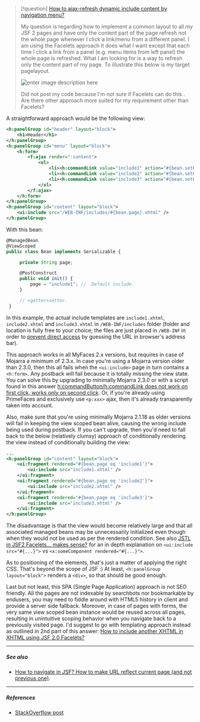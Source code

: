 >[!question] [How to ajax-refresh dynamic include content by navigation menu?](https://stackoverflow.com/questions/7108668/how-to-ajax-refresh-dynamic-include-content-by-navigation-menu-jsf-spa)
>
>My question is regarding how to implement a common layout to all my JSF 2 pages and have only the content part of the page refresh not the whole page whenever I click a link/menu from a different panel. I am using the Facelets approach it does what I want except that each time I click a link from a panel (e.g. menu items from left panel) the whole page is refreshed. What I am looking for is a way to refresh only the content part of my page. To illustrate this below is my target pagelayout.
>
>![enter image description here](https://i.sstatic.net/Www22.jpg)
>
>Did not post my code because I'm not sure if Facelets can do this . Are there other approach more suited for my requirement other than Facelets?


A straightforward approach would be the following view:

```xml
<h:panelGroup id="header" layout="block">
    <h1>Header</h1>
</h:panelGroup>
<h:panelGroup id="menu" layout="block">
    <h:form>
        <f:ajax render=":content">
            <ul>
                <li><h:commandLink value="include1" action="#{bean.setPage('include1')}" /></li>            
                <li><h:commandLink value="include2" action="#{bean.setPage('include2')}" /></li>            
                <li><h:commandLink value="include3" action="#{bean.setPage('include3')}" /></li>            
            </ul>
        </f:ajax>
    </h:form>
</h:panelGroup>
<h:panelGroup id="content" layout="block">
    <ui:include src="/WEB-INF/includes/#{bean.page}.xhtml" />
</h:panelGroup>
```

With this bean:

```typescript
@ManagedBean
@ViewScoped
public class Bean implements Serializable {

     private String page;

     @PostConstruct
     public void init() {
         page = "include1"; //  Default include.
     }

     // +getter+setter.
 }
```

In this example, the actual include templates are `include1.xhtml`, `include2.xhtml` and `include3.xhtml` in `/WEB-INF/includes` folder (folder and location is fully free to your choice; the files are just placed in `/WEB-INF` in order to [prevent direct access](https://stackoverflow.com/questions/9031811/which-xhtml-files-do-i-need-to-put-in-web-inf-and-which-not/) by guessing the URL in browser's address bar).

This approach works in all MyFaces 2.x versions, but requires in case of Mojarra a minimum of 2.3.x. In case you're using a Mojarra version older than 2.3.0, then this all fails when the `<ui:include>` page in turn contains a `<h:form>`. Any postback will fail because it is totally missing the view state. You can solve this by upgrading to minimally Mojarra 2.3.0 or with a script found in this answer [h:commandButton/h:commandLink does not work on first click, works only on second click](https://stackoverflow.com/questions/11408130/jsf-commandbutton-works-on-second-click/). Or, if you're already using PrimeFaces and exclusively use `<p:xxx>` ajax, then it's already transparently taken into account.

Also, make sure that you're using minimally Mojarra 2.1.18 as older versions will fail in keeping the view scoped bean alive, causing the wrong include being used during postback. If you can't upgrade, then you'd need to fall back to the below (relatively clumsy) approach of conditionally rendering the view instead of conditionally building the view:

```xml
...
<h:panelGroup id="content" layout="block">
    <ui:fragment rendered="#{bean.page eq 'include1'}">
        <ui:include src="include1.xhtml" />
    </ui:fragment>
    <ui:fragment rendered="#{bean.page eq 'include2'}">
        <ui:include src="include2.xhtml" />
    </ui:fragment>
    <ui:fragment rendered="#{bean.page eq 'include3'}">
        <ui:include src="include3.xhtml" />
    </ui:fragment>
</h:panelGroup>
```

The disadvantage is that the view would become relatively large and that all associated managed beans may be unnecessarily initialized even though when they would not be used as per the rendered condition. See also [JSTL in JSF2 Facelets... makes sense?](https://stackoverflow.com/questions/3342984/jstl-in-jsf2-facelets-makes-sense) for an in depth explanation on `<ui:include src="#{...}">` vs `<x:someComponent rendered="#{...}">`.

As to positioning of the elements, that's just a matter of applying the right CSS. That's beyond the scope of JSF :) At least, `<h:panelGroup layout="block">` renders a `<div>`, so that should be good enough.

Last but not least, this SPA (Single Page Application) approach is not SEO friendly. All the pages are not indexable by searchbots nor bookmarkable by endusers, you may need to fiddle around with HTML5 history in client and provide a server side fallback. Moreover, in case of pages with forms, the very same view scoped bean instance would be reused across all pages, resulting in unintuitive scoping behavior when you navigate back to a previously visited page. I'd suggest to go with templating approach instead as outlined in 2nd part of this answer: [How to include another XHTML in XHTML using JSF 2.0 Facelets?](https://stackoverflow.com/questions/4792862/how-to-include-another-xhtml-in-xhtml-using-jsf-2-0-facelets) 

---
##### ***See also***
- [How to navigate in JSF? How to make URL reflect current page (and not previous one)](https://stackoverflow.com/questions/15521451/how-to-navigate-in-jsf-how-to-make-url-reflect-current-page-and-not-previous-o).

---
##### ***References***
- [StackOverflow post](https://stackoverflow.com/questions/7108668/how-to-ajax-refresh-dynamic-include-content-by-navigation-menu-jsf-spa)

